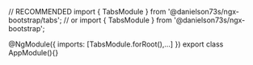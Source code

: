 // RECOMMENDED
import { TabsModule } from '@danielson73s/ngx-bootstrap/tabs';
// or
import { TabsModule } from '@danielson73s/ngx-bootstrap';

@NgModule({
  imports: [TabsModule.forRoot(),...]
})
export class AppModule(){}
